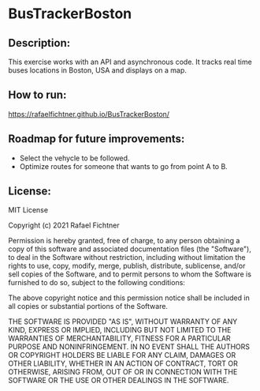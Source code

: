 # BusTrackerBoston

## Description:
This exercise works with an API and asynchronous code. It tracks real time buses locations in Boston, USA and displays on a map.

## How to run:
https://rafaelfichtner.github.io/BusTrackerBoston/

## Roadmap for future improvements:
- Select the vehycle to be followed.
- Optimize routes for someone that wants to go from point A to B.

## License:
MIT License

Copyright (c) 2021 Rafael Fichtner

Permission is hereby granted, free of charge, to any person obtaining a copy
of this software and associated documentation files (the "Software"), to deal
in the Software without restriction, including without limitation the rights
to use, copy, modify, merge, publish, distribute, sublicense, and/or sell
copies of the Software, and to permit persons to whom the Software is
furnished to do so, subject to the following conditions:

The above copyright notice and this permission notice shall be included in all
copies or substantial portions of the Software.

THE SOFTWARE IS PROVIDED "AS IS", WITHOUT WARRANTY OF ANY KIND, EXPRESS OR
IMPLIED, INCLUDING BUT NOT LIMITED TO THE WARRANTIES OF MERCHANTABILITY,
FITNESS FOR A PARTICULAR PURPOSE AND NONINFRINGEMENT. IN NO EVENT SHALL THE
AUTHORS OR COPYRIGHT HOLDERS BE LIABLE FOR ANY CLAIM, DAMAGES OR OTHER
LIABILITY, WHETHER IN AN ACTION OF CONTRACT, TORT OR OTHERWISE, ARISING FROM,
OUT OF OR IN CONNECTION WITH THE SOFTWARE OR THE USE OR OTHER DEALINGS IN THE
SOFTWARE.
